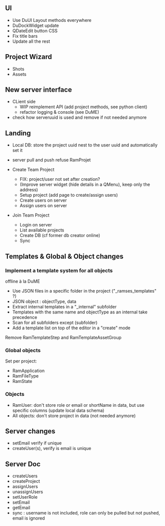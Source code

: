 ## UI

- Use DuUI Layout methods everywhere
- DuDockWidget update
- QDateEdit button CSS
- Fix title bars
- Update all the rest

## Project Wizard

- Shots
- Assets

## New server interface

- CLient side
    - WIP reimplement API (add project methods, see python client)
    - refactor logging & console (see DuME)
- check how serveruuid is used and remove if not needed anymore

## Landing

- Local DB: store the project uuid nest to the user uuid and automatically set it
- server pull and push refuse RamProjet

- Create Team Project
    - FIX: project/user not set after creation?
    - (Improve server widget (hide details in a QMenu), keep only the address)
    - Setup project (add page to create/assign users)
    - Create users on server
    - Assign users on server
- Join Team Project
    - Login on server
    - List available projects
    - Create DB (cf former db creator online)
    - Sync

## Templates & Global & Object changes

### Implement a template system for all objects

offline à la DuME

- Use JSON files in a specific folder in the project ("_ramses_templates" ?)
- JSON object : objectType, data
- Extract internal templates in a "_internal" subfolder
- Templates with the same name and objectType as an internal take precedence
- Scan for all subfolders except (subfolder)
- Add a template list on top of the editor in a "create" mode

Remove RamTemplateStep and RamTemplateAssetGroup

### Global objects

Set per project:

- RamApplication
- RamFileType
- RamState

### Objects

- RamUser: don't store role or email or shortName in data, but use specific columns (update local data schema)
- All objects: don't store project in data (not needed anymore)

## Server changes

- setEmail verify if unique
- createUser(s), verify is email is unique

## Server Doc

- createUsers
- createProject
- assignUsers
- unassignUsers
- setUserRole
- setEmail
- getEmail
- sync : username is not included, role can only be pulled but not pushed, email is ignored
